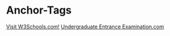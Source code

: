 # Anchor-Tags
<a href="https://www.w3schools.com/">Visit W3Schools.com!</a>
<a href="https://ugadmissions.iiit.ac.in/ugee_page.html/">Undergraduate Entrance Examination.com</a>
